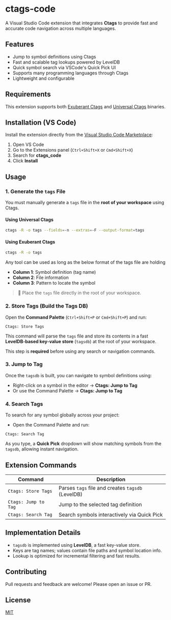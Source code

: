 # ctags-code

A Visual Studio Code extension that integrates **Ctags** to provide fast and accurate code navigation across multiple languages.

## Features

- Jump to symbol definitions using Ctags
- Fast and scalable tag lookups powered by LevelDB
- Quick symbol search via VSCode's Quick Pick UI
- Supports many programming languages through Ctags
- Lightweight and configurable

## Requirements

This extension supports both [Exuberant Ctags](http://ctags.sourceforge.net/) and [Universal Ctags](https://github.com/universal-ctags/ctags) binaries.

## Installation (VS Code)

Install the extension directly from the [Visual Studio Code Marketplace](https://marketplace.visualstudio.com/):
1. Open VS Code
2. Go to the Extensions panel (`Ctrl+Shift+X` or `Cmd+Shift+X`)
3. Search for **ctags_code**
4. Click **Install**

## Usage

### 1. Generate the `tags` File

You must manually generate a `tags` file in the **root of your workspace** using Ctags.

#### Using Universal Ctags
```sh
ctags -R -o tags --fields=-n --extras=-F --output-format=tags
```

#### Using Exuberant Ctags
```sh
ctags -R -o tags
```

Any tool can be used as long as the below format of the tags file are holding

- **Column 1**: Symbol definition (tag name)
- **Column 2**: File information
- **Column 3**: Pattern to locate the symbol

> 📂 Place the `tags` file directly in the root of your workspace.

### 2. Store Tags (Build the Tags DB)

Open the **Command Palette** (`Ctrl+Shift+P` or `Cmd+Shift+P`) and run:

```
Ctags: Store Tags
```

This command will parse the `tags` file and store its contents in a fast **LevelDB-based key-value store** (`tagsdb`) at the root of your workspace.

This step is **required** before using any search or navigation commands.

### 3. Jump to Tag

Once the `tagsdb` is built, you can navigate to symbol definitions using:

- Right-click on a symbol in the editor → **Ctags: Jump to Tag**
- Or use the Command Palette → **Ctags: Jump to Tag**

### 4. Search Tags

To search for any symbol globally across your project:

- Open the Command Palette and run:

```
Ctags: Search Tag
```

As you type, a **Quick Pick** dropdown will show matching symbols from the `tagsdb`, allowing instant navigation.

## Extension Commands

| Command | Description |
|--------|-------------|
| `Ctags: Store Tags` | Parses `tags` file and creates `tagsdb` (LevelDB) |
| `Ctags: Jump to Tag` | Jump to the selected tag definition |
| `Ctags: Search Tag` | Search symbols interactively via Quick Pick |

## Implementation Details

- `tagsdb` is implemented using **LevelDB**, a fast key-value store.
- Keys are tag names; values contain file paths and symbol location info.
- Lookup is optimized for incremental filtering and fast results.

## Contributing

Pull requests and feedback are welcome! Please open an issue or PR.

## License

[MIT](LICENSE)

